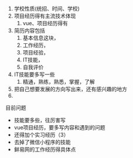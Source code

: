 1. 学校性质(统招、时间、学校)
2. 项目经历得有主流技术体现
   1. vue、项目经历得有
3. 简历内容包括
   1. 基本信息这块，
   2. 工作经历，
   3. 项目经验，
   4. IT技能，
   5. 自我评价
4. IT技能要多写一些
   1. 精通，熟练，熟悉，掌握，了解
5. 把自己想要发展的方向写出来，还有感兴趣的地方
6. 





目前问题

* 技能要多些，往厉害写
* vue项目经历，要多写内容和遇到的问题
* 还得加个实习经历（3）
* 去掉了微信小程序的技能
* 鲜易网的工作经历得具体点